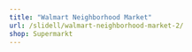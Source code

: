 ```yaml
---
title: "Walmart Neighborhood Market"
url: /slidell/walmart-neighborhood-market-2/
shop: Supermarkt
---
```

